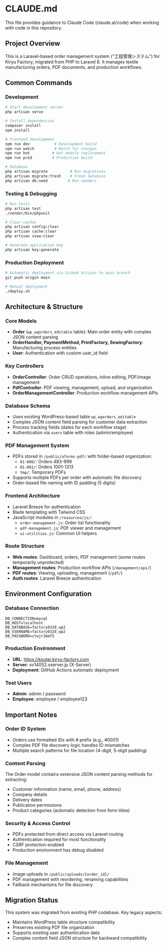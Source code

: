 # CLAUDE.md

This file provides guidance to Claude Code (claude.ai/code) when working with code in this repository.

## Project Overview
This is a Laravel-based order management system ("工程管理システム") for Kiryu Factory, migrated from PHP to Laravel 8. It manages textile manufacturing orders, PDF documents, and production workflows.

## Common Commands

### Development
```bash
# Start development server
php artisan serve

# Install dependencies
composer install
npm install

# Frontend development
npm run dev           # Development build
npm run watch         # Watch for changes
npm run hot          # Hot module replacement
npm run prod         # Production build

# Database
php artisan migrate          # Run migrations
php artisan migrate:fresh    # Fresh database
php artisan db:seed         # Run seeders
```

### Testing & Debugging
```bash
# Run tests
php artisan test
./vendor/bin/phpunit

# Clear caches
php artisan config:clear
php artisan cache:clear
php artisan view:clear

# Generate application key
php artisan key:generate
```

### Production Deployment
```bash
# Automatic deployment via GitHub Actions to main branch
git push origin main

# Manual deployment
./deploy.sh
```

## Architecture & Structure

### Core Models
- **Order** (`wp_wqorders_editable` table): Main order entity with complex JSON content parsing
- **OrderHandler, PaymentMethod, PrintFactory, SewingFactory**: Manufacturing process entities
- **User**: Authentication with custom user_id field

### Key Controllers
- **OrderController**: Order CRUD operations, inline editing, PDF/image management
- **PdfController**: PDF viewing, management, upload, and organization
- **OrderManagementController**: Production workflow management APIs

### Database Schema
- Uses existing WordPress-based table `wp_wqorders_editable` 
- Complex JSON content field parsing for customer data extraction
- Process tracking fields (dates for each workflow stage)
- Authentication via `users` table with roles (admin/employee)

### PDF Management System
- PDFs stored in `/public/aforms-pdf/` with folder-based organization:
  - `01-000/`: Orders 483-999
  - `01-001/`: Orders 1001-1313
  - `tmp/`: Temporary PDFs
- Supports multiple PDFs per order with automatic file discovery
- Order-based file naming with ID padding (5 digits)

### Frontend Architecture
- Laravel Breeze for authentication
- Blade templating with Tailwind CSS
- JavaScript modules in `/resources/js/`:
  - `order-management.js`: Order list functionality
  - `pdf-management.js`: PDF viewer and management
  - `ui-utilities.js`: Common UI helpers

### Route Structure
- **Web routes**: Dashboard, orders, PDF management (some routes temporarily unprotected)
- **Management routes**: Production workflow APIs (`/management/api/`)
- **PDF routes**: Viewing, uploading, management (`/pdf/`)
- **Auth routes**: Laravel Breeze authentication

## Environment Configuration

### Database Connection
```env
DB_CONNECTION=mysql
DB_HOST=localhost
DB_DATABASE=factory0328_wp2
DB_USERNAME=factory0328_wp2
DB_PASSWORD=ctwjr3mmf5
```

### Production Environment
- **URL**: https://koutei.kiryu-factory.com
- **Server**: sv14052.xserver.jp (X-Server)
- **Deployment**: GitHub Actions automatic deployment

### Test Users
- **Admin**: admin / password
- **Employee**: employee / employee123

## Important Notes

### Order ID System
- Orders use formatted IDs with # prefix (e.g., #0001)
- Complex PDF file discovery logic handles ID mismatches
- Multiple search patterns for file location (4-digit, 5-digit padding)

### Content Parsing
The Order model contains extensive JSON content parsing methods for extracting:
- Customer information (name, email, phone, address)
- Company details
- Delivery dates
- Publication permissions
- Product categories (automatic detection from form titles)

### Security & Access Control
- PDFs protected from direct access via Laravel routing
- Authentication required for most functionality
- CSRF protection enabled
- Production environment has debug disabled

### File Management
- Image uploads in `/public/uploads/{order_id}/`
- PDF management with reordering, renaming capabilities
- Fallback mechanisms for file discovery

## Migration Status
This system was migrated from existing PHP codebase. Key legacy aspects:
- Maintains WordPress table structure compatibility
- Preserves existing PDF file organization
- Supports existing user authentication data
- Complex content field JSON structure for backward compatibility